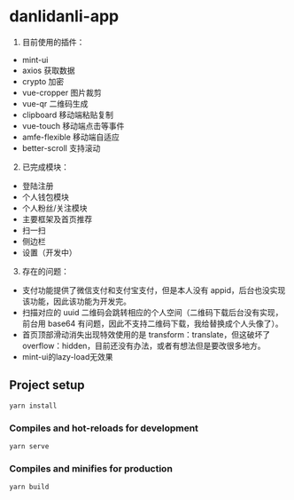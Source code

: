 # danlidanli-app

1. 目前使用的插件：

- mint-ui
- axios 获取数据
- crypto 加密
- vue-cropper 图片裁剪
- vue-qr 二维码生成
- clipboard 移动端粘贴复制
- vue-touch 移动端点击等事件
- amfe-flexible 移动端自适应
- better-scroll 支持滚动

2. 已完成模块：

- 登陆注册
- 个人钱包模块
- 个人粉丝/关注模块
- 主要框架及首页推荐
- 扫一扫
- 侧边栏
- 设置（开发中）

3. 存在的问题：

- 支付功能提供了微信支付和支付宝支付，但是本人没有 appid，后台也没实现该功能，因此该功能为开发完。
- 扫描对应的 uuid 二维码会跳转相应的个人空间（二维码下载后台没有实现，前台用 base64 有问题，因此不支持二维码下载，我给替换成个人头像了）。
- 首页顶部滑动消失出现特效使用的是 transform：translate，但这破坏了 overflow：hidden，目前还没有办法，或者有想法但是要改很多地方。
- mint-ui的lazy-load无效果
## Project setup

```
yarn install
```

### Compiles and hot-reloads for development

```
yarn serve
```

### Compiles and minifies for production

```
yarn build
```
